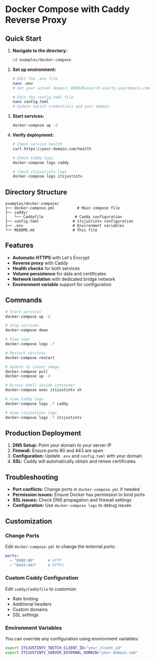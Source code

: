 # Docker Compose with Caddy Reverse Proxy

## Quick Start

1. **Navigate to the directory:**
   ```bash
   cd examples/docker-compose
   ```

2. **Set up environment:**
   ```bash
   # Edit the .env file
   nano .env
   # Set your actual domain: DOMAIN=twitch-alerts.yourdomain.com
   
   # Edit the config.toml file
   nano config.toml
   # Update twitch credentials and your domain
   ```

3. **Start services:**
   ```bash
   docker-compose up -d
   ```

4. **Verify deployment:**
   ```bash
   # Check service health
   curl https://your-domain.com/health
   
   # Check Caddy logs
   docker-compose logs caddy
   
   # Check itsjustintv logs
   docker-compose logs itsjustintv
   ```

## Directory Structure

```
examples/docker-compose/
├── docker-compose.yml          # Main compose file
├── caddy/
│   └── Caddyfile              # Caddy configuration
├── config.toml               # itsjustintv configuration
├── .env                      # Environment variables
└── README.md                 # This file
```

## Features

- **Automatic HTTPS** with Let's Encrypt
- **Reverse proxy** with Caddy
- **Health checks** for both services
- **Volume persistence** for data and certificates
- **Network isolation** with dedicated bridge network
- **Environment variable** support for configuration

## Commands

```bash
# Start services
docker-compose up -d

# Stop services
docker-compose down

# View logs
docker-compose logs -f

# Restart services
docker-compose restart

# Update to latest image
docker-compose pull
docker-compose up -d

# Access shell inside container
docker-compose exec itsjustintv sh

# View Caddy logs
docker-compose logs -f caddy

# View itsjustintv logs
docker-compose logs -f itsjustintv
```

## Production Deployment

1. **DNS Setup:** Point your domain to your server IP
2. **Firewall:** Ensure ports 80 and 443 are open
3. **Configuration:** Update `.env` and `config.toml` with your domain
4. **SSL:** Caddy will automatically obtain and renew certificates

## Troubleshooting

- **Port conflicts:** Change ports in `docker-compose.yml` if needed
- **Permission issues:** Ensure Docker has permission to bind ports
- **SSL issues:** Check DNS propagation and firewall settings
- **Configuration:** Use `docker-compose logs` to debug issues

## Customization

### Change Ports
Edit `docker-compose.yml` to change the external ports:
```yaml
ports:
  - "8080:80"      # HTTP
  - "8443:443"     # HTTPS
```

### Custom Caddy Configuration
Edit `caddy/Caddyfile` to customize:
- Rate limiting
- Additional headers
- Custom domains
- SSL settings

### Environment Variables
You can override any configuration using environment variables:
```bash
export ITSJUSTINTV_TWITCH_CLIENT_ID="your_client_id"
export ITSJUSTINTV_SERVER_EXTERNAL_DOMAIN="your-domain.com"
```